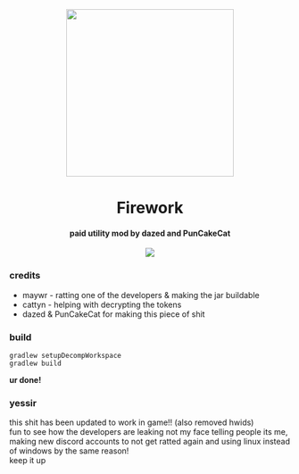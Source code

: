 <div align="center">
<img src="https://i.imgur.com/YP4QChK.png" width="300">
    <h1>Firework</h1>
    <h4>paid utility mod by dazed and PunCakeCat</h4>
    <img src="https://i.imgur.com/IaCtryK.png">

</div>

### credits
* maywr - ratting one of the developers & making the jar buildable
* cattyn - helping with decrypting the tokens
* dazed & PunCakeCat for making this piece of shit

### build
`gradlew setupDecompWorkspace` <br>
`gradlew build`

<strong>ur done!</strong>

### yessir
this shit has been updated to work in game!! (also removed hwids) <br>
fun to see how the developers are leaking not my face 
telling people its me, making new discord accounts to not
get ratted again and using linux instead of windows
by the same reason! <br>
keep it up
